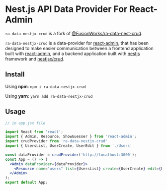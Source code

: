 # Nest.js API Data Provider For React-Admin

```ra-data-nestjx-crud``` is a fork of [@FusionWorks/ra-data-nest-crud](https://github.com/FusionWorks/react-admin-nestjsx-crud-dataprovider).

```ra-data-nestjx-crud``` is a data-provider for [react-admin](https://github.com/marmelab/react-admin), that has been designed to make easier communication between a frontend application built with [react-admin](https://github.com/marmelab/react-admin),
and a backend application built with [nestjs](https://github.com/nestjs/nest) framework and [nestjsx/crud](https://github.com/nestjsx/crud).

## Install

Using **npm**:
```npm i ra-data-nestjx-crud```

Using **yarn**:
```yarn add ra-data-nestjx-crud```

## Usage

```jsx
// in app.jsx file

import React from 'react';
import { Admin, Resource, ShowGuesser } from 'react-admin';
import crudProvider from 'ra-data-nestjx-crud'
import { UsersList, UserCreate, UserEdit } from './Users'

const dataProvider = crudProvider('http://localhost:3000');
const App = () => (
  <Admin dataProvider={dataProvider}>
    <Resource name="users" list={UsersList} create={UserCreate} edit={UserEdit} show={ShowGuesser} />
  </Admin>
);
export default App;
```

